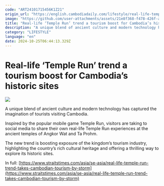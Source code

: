 ```yaml
---
code: "ART24101715456K1Z21"
origin_url: "https://english.cambodiadaily.com/lifestyle/real-life-temple-run-trend-a-tourism-boost-for-cambodias-historic-sites-188798/"
image: "https://github.com/user-attachments/assets/21e8f368-f478-426f-a58f-aa9cb337330b"
title: "Real-life ‘Temple Run’ trend a tourism boost for Cambodia’s historic sites"
description: "A unique blend of ancient culture and modern technology has captured the imagination of tourists visiting Cambodia."
category: "LIFESTYLE"
language: "en"
date: 2024-10-25T06:44:13.329Z
---
```


# Real-life ‘Temple Run’ trend a tourism boost for Cambodia’s historic sites

 ![](https://github.com/user-attachments/assets/d1bc2c09-cfb5-4d6c-b2ce-f6b2a41c36f2)

A unique blend of ancient culture and modern technology has captured the imagination of tourists visiting Cambodia.

Inspired by the popular mobile game Temple Run, visitors are taking to social media to share their own real-life Temple Run experiences at the ancient temples of Angkor Wat and Ta Prohm.

The new trend is boosting exposure of the kingdom’s tourism industry, highlighting the country’s rich cultural heritage and offering a thrilling way to explore its historic sites.

In full: [https://www.straitstimes.com/asia/se-asia/real-life-temple-run-trend-takes-cambodian-tourism-by-storm](https://www.straitstimes.com/asia/se-asia/real-life-temple-run-trend-takes-cambodian-tourism-by-storm)